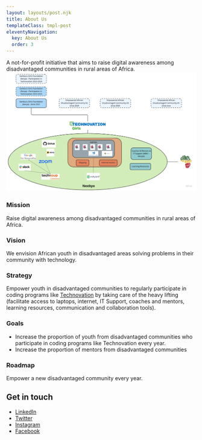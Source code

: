 ```yaml
---
layout: layouts/post.njk
title: About Us
templateClass: tmpl-post
eleventyNavigation:
  key: About Us
  order: 3
---
```


A not-for-profit initiative that aims to raise digital awareness among disadvantaged communities in rural areas of Africa.
![Neebyo - Mission, Vision, Strategy, Goals, Roadmap](../img/Neebyo-Mission-Vision-Strategy-Goals-Roadmap.jpg)

### Mission
Raise digital awareness among disadvantaged communities in rural areas of Africa.

### Vision
We envision African youth in disadvantaged areas solving problems in their community with technology.

### Strategy
Empower youth in disadvantaged communities to regularly participate in coding programs like [Technovation](https://www.technovation.org/) by taking care of the heavy lifting (facilitate access to laptops, internet, IT Support, coaches and mentors, learning resources, communication and collaboration tools).

### Goals
- Increase the proportion of youth from disadvantaged communities who participate in coding programs like Technovation every year.
- Increase the proportion of mentors from disadvantaged communities

### Roadmap
Empower a new disadvantaged community every year.

## Get in touch
- [LinkedIn](https://www.linkedin.com/company/neebyo/)
- [Twitter](https://twitter.com/neebyo)
- [Instagram](https://www.instagram.com/neebyo_org/)
- [Facebook](https://www.facebook.com/neebyo)